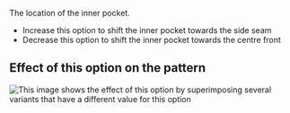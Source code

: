 The location of the inner pocket.

- Increase this option to shift the inner pocket towards the side seam
- Decrease this option to shift the inner pocket towards the centre front

## Effect of this option on the pattern

![This image shows the effect of this option by superimposing several variants that have a different value for this option](jaeger_innerpocketplacement_sample.svg "Effect of this option on the pattern")
